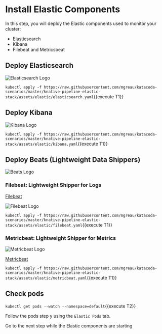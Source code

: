 # Install Elastic Components #

In this step, you will deploy the Elastic components used to monitor your cluster:
* Elasticsearch
* Kibana
* Filebeat and Metricsbeat

## Deploy Elasticsearch

![Elasticsearch Logo](https://www.elastic.co/assets/blt9a26f88bfbd20eb5/icon-elasticsearch-bb.svg)

`kubectl apply -f https://raw.githubusercontent.com/mgreau/katacoda-scenarios/master/knative-pipeline-elastic-stack/assets/elastic/elasticsearch.yaml`{{execute T1}}

## Deploy Kibana

![Kibana Logo](https://www.elastic.co/assets/blt282ae2420e32fc38/icon-kibana-bb.svg)

`kubectl apply -f https://raw.githubusercontent.com/mgreau/katacoda-scenarios/master/knative-pipeline-elastic-stack/assets/elastic/kibana.yaml`{{execute T1}}


## Deploy Beats (Lightweight Data Shippers)

![Beats Logo](https://www.elastic.co/assets/blt121ead33d4ed1f55/icon-beats-bb.svg)

### Filebeat: Lightweight Shipper for Logs

[Filebeat](https://www.elastic.co/products/beats/filebeat)

![Filebeat Logo](https://www.elastic.co/assets/blt86db0e71b172187c/icon-filebeat-bb.svg)

`kubectl apply -f https://raw.githubusercontent.com/mgreau/katacoda-scenarios/master/knative-pipeline-elastic-stack/assets/elastic/filebeat.yaml`{{execute T1}}

### Metricbeat: Lightweight Shipper for Metrics

![Metricbeat Logo](https://www.elastic.co/assets/blt6263e629ff423e0d/icon-metricbeat-bb.svg)

[Metricbeat](https://www.elastic.co/products/beats/filebeat)

`kubectl apply -f https://raw.githubusercontent.com/mgreau/katacoda-scenarios/master/knative-pipeline-elastic-stack/assets/elastic/metricbeat.yaml`{{execute T1}}


## Check pods

`kubectl get pods --watch --namespace=default`{{execute T2}}

Follow the pods step y using the `Elastic Pods` tab.

Go to the next step while the Elastic components are starting